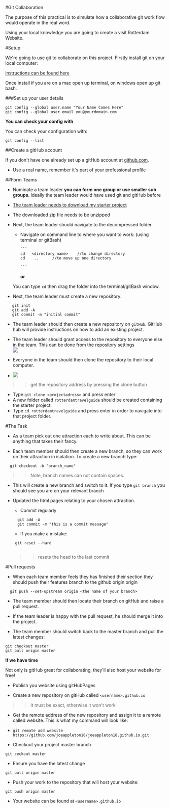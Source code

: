 #Git Collaboration 

The purpose of this practical is to simulate how a collaborative git work flow would operate in the real word.

Using your local knowledge you are going to create a visit Rotterdam Website. 


	
#Setup

We're going to use git to collaborate on this project. Firstly install git on your local computer:

[instructions can be found here](https://git-scm.com/book/en/v2/Getting-Started-Installing-Git)


Once install if you are on a mac open up terminal, on windows open up git bash.  


###Set up your user details 

```
git config --global user.name "Your Name Comes Here"
git config --global user.email you@yourdomain.com
```

**You can check your config with**

You can check your configuration with:

``git config --list``


##Create a gitHub account

If you don't have one already set up a gitHub account at [github.com](http://www.github.com). 

- Use a real name, remember it's part of your professional profile





##Form Teams 


- Nominate a team leader **you can form one group or use smaller sub groups**. Ideally the team leader would have used git and gitHub before

- [The team leader needs to download my starter project](https://github.com/joeappleton18/rotterdamtravelguide/archive/master.zip)

- The downloaded zip file needs to be unzipped

- Next, the team leader should navigate to the decompressed folder

  - Navigate on command line to where you want to work:  (using terminal or gitBash) 

		```
		cd   <directory name>    //to change directory 
		cd    ..      //to move up one directory 
		
		```  
   	**or**
   			
   You can type `cd` then drag the folder into the terminal/gitBash window. 
   
 - Next, the team leader must create a new repository: 

 ```
    git init 
    git add -A
    git commit -m "initial commit"
 ```  

- The team leader should then create a new repository on `gitHub`. GitHub hub will provide instructions on how to add an existing project. 

- The team leader should grant access to the repository to everyone else in the team. This can be done from the repository settings  
![](assets/git_setting.jpg)


- Everyone in the team should then clone the repository to their local computer. 

- ![](assets/clone.jpg) 
>> get the repository address by pressing the clone button 

  - Type `git clone <projectadress>` and press enter 
  - A new folder called `rotterdamtravelguide` should be created containing the starter project.
  - Type `cd rotterdamtravelguide` and press enter in order to navigate into that project folder. 
  

 
 #The Task 
 
  
 - As a team pick out one attraction each to write about. This can be anything that takes their fancy. 

 - Each team member should then create a new branch, so they can work on their attraction in isolation. To create a new branch type:

 ```
   git checkout -b "branch_name"
 
 ```
 >> Note, branch names can not contain spaces.
 
 - This will create a new branch and switch to it. If you type  `git branch` you should see you are on your relevant branch 

 - Updated the html pages relating to your chosen attraction.  
 	- Commit regularly 
 	
 	```
 	  git add -A
 	  git commit -m "this is a commit message"
 	```

   - If you make a mistake:

   ```
    git reset --hard
   		
   ```
   >> resets the head to the last commit 
   
 #Pull requests 
   
 - When each team member feels they has finished their section they should push their features branch to the github origin  origin 


 ```
   git push --set-upstream origin <the name of your branch>	
```

- The team member should then locate their branch on gitHub and raise a pull request.

- If the team leader is happy with the pull request, he should merge it into the project.

- The team member should switch back to the master branch and pull the latest changes:

``` 
git checkout master
git pull origin master

```




**If we have time**

Not only is gitHub great for collaborating, they'll also host your website for free!

- Publish you website using gitHubPages 

- Create a new repository on gitHub called `<username>.github.io`
>> It must be exact, otherwise it won't work 

- Get the remote address of the new repository and assign it to a remote called website. This is what my command will look like:

-  `git remote add website  https://github.com/joeappleton18/joeappleton18.github.io.git`  


- Checkout your project master branch 

`git ceckout master`

- Ensure you have the latest change 

`git pull origin master`

- Push your work to the repository that will host your website:

`git push origin master`


- Your website can be found at `<username>.github.io`



